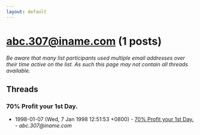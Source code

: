 ```yaml
---
layout: default
---
```


# abc.307@iname.com (1 posts)

_Be aware that many list participants used multiple email addresses over their time active on the list. As such this page may not contain all threads available._

## Threads

### 70% Profit your 1st Day.
+ 1998-01-07 (Wed, 7 Jan 1998 12:51:53 +0800) - [70% Profit your 1st Day.](/archive/1998/01/a02e9e1da96265829f7bf438fb29a60eb58720e17840d3ec65273f7c87b02747) - _abc.307@iname.com_

